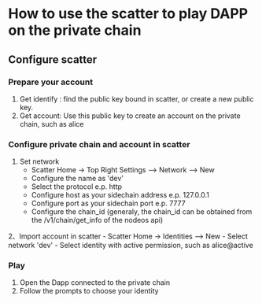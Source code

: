# How to use the scatter to play DAPP on the private chain

## Configure scatter

### Prepare your account

1. Get identify : find the public key bound in scatter, or create a new public key.
2. Get account: Use this public key to create an account on the private chain, such as alice

### Configure private chain and account in scatter

1. Set network
    - Scatter Home -> Top Right Settings —> Network —> New
    - Configure the name as 'dev'
	- Select the protocol
	    e.p. http
	- Configure host as your sidechain address
	    e.p. 127.0.0.1
	- Configure port as your sidechain port
	    e.p. 7777
	- Configure the chain_id (generaly, the chain_id can be obtained from the /v1/chain/get_info of the nodeos api)

2、Import account in scatter
    - Scatter Home -> Identities —> New
    - Select network 'dev'
    - Select identity with active permission, such as alice@active

### Play

1. Open the Dapp connected to the private chain
2. Follow the prompts to choose your identity